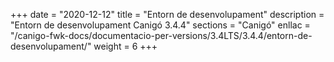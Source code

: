 +++
date        = "2020-12-12"
title       = "Entorn de desenvolupament"
description = "Entorn de desenvolupament Canigó 3.4.4"
sections    = "Canigó"
enllac		= "/canigo-fwk-docs/documentacio-per-versions/3.4LTS/3.4.4/entorn-de-desenvolupament/"
weight		= 6
+++
